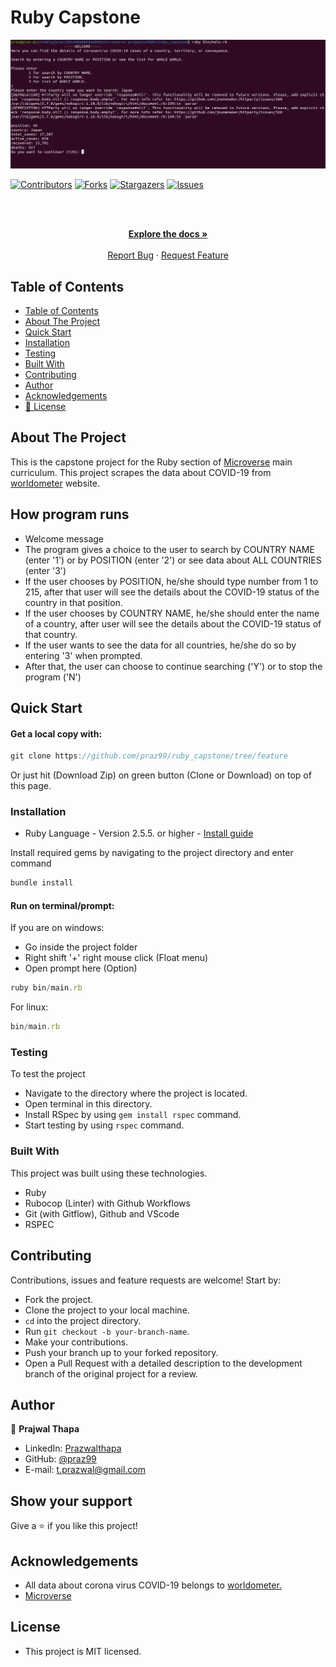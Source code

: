 # Ruby Capstone
![screenshot](img/screenshot.png)

<!--
*** Thanks for checking out this README Template. If you have a suggestion that would
*** make this better, please fork the repo and create a pull request or simply open
*** an issue with the tag "enhancement".
*** Thanks again! Now go create something AMAZING! :D
-->

<!-- PROJECT SHIELDS -->
<!--
*** I'm using markdown "reference style" links for readability.
*** Reference links are enclosed in brackets [ ] instead of parentheses ( ).
*** See the bottom of this document for the declaration of the reference variables
*** for contributors-url, forks-url, etc. This is an optional, concise syntax you may use.
*** https://www.markdownguide.org/basic-syntax/#reference-style-links
-->
[![Contributors][contributors-shield]][contributors-url]
[![Forks][forks-shield]][forks-url]
[![Stargazers][stars-shield]][stars-url]
[![Issues][issues-shield]][issues-url]

<!-- PROJECT LOGO -->
<br />
<p align="center">
  <a href="https://github.com/praz99/ruby_capstone">
  </a>

  <br />
  <a href="https://github.com/praz99/ruby_capstone"><strong>Explore the docs »</strong></a>
  <br />
  <br />
  <a href="https://github.com/praz99/ruby_capstone/issues">Report Bug</a>
  ·
  <a href="https://github.com/praz99/ruby_capstone/issues">Request Feature</a>
</p>

<!-- TABLE OF CONTENTS -->
## Table of Contents

- [Table of Contents](#table-of-contents)
- [About The Project](#about-the-project)
- [Quick Start](#quick-start)
- [Installation](#installation)
- [Testing](#testing)
- [Built With](#built-with)
- [Contributing](#contributing)
- [Author](#author)
- [Acknowledgements](#acknowledgements)
- [📝 License](#license)

<!-- ABOUT THE PROJECT -->
## About The Project

This is the capstone project for the Ruby section of [Microverse](https://www.microverse.org/)  main curriculum. This project scrapes the data about COVID-19 from [worldometer](https://www.worldometers.info/coronavirus/#countries) website.
<!-- ABOUT THE PROJECT -->

## How program runs
* Welcome message
* The program gives a choice to the user to search by COUNTRY NAME (enter '1') or by POSITION (enter '2') or see data about ALL COUNTRIES (enter '3')
* If the user chooses by POSITION, he/she should type number from 1 to 215, after that user will see the details about the COVID-19 status of the country in that position.
* If the user chooses by COUNTRY NAME, he/she should enter the name of a country, after user will see the details about the COVID-19 status of that country.
* If the user wants to see the data for all countries, he/she do so by entering '3' when prompted.
* After that, the user can choose to continue searching ('Y') or to stop the program ('N')

## Quick Start

#### Get a local copy with:<br>
```js
git clone https://github.com/praz99/ruby_capstone/tree/feature
```
Or just hit (Download Zip) on green button (Clone or Download) on top of this page.

### Installation

* Ruby Language - Version 2.5.5. or higher - [Install guide](https://www.ruby-lang.org/en/documentation/installation/)


Install required gems by navigating to the project directory and enter command
```js
bundle install
```

<!-- * Nokogiri gem - Version 1.10.9. or higher - [Install guide](https://nokogiri.org/tutorials/installing_nokogiri.html)

* HTTParty gem - Version 0.13.7. or higher - [Install guide](https://rubygems.org/gems/httparty/versions/0.13.7) -->



#### Run on terminal/prompt:

If you are on windows:
* Go inside the project folder
* Right shift '+' right mouse click (Float menu)
* Open prompt here (Option)
```js
ruby bin/main.rb
```
For linux:
```js
bin/main.rb
```
### Testing

To test the project

- Navigate to the directory where the project is located.
- Open terminal in this directory.
- Install RSpec by using `gem install rspec` command.
- Start testing by using `rspec` command.

### Built With
This project was built using these technologies.

- Ruby
- Rubocop (Linter) with Github Workflows
- Git (with Gitflow), Github and VScode
- RSPEC

## Contributing
Contributions, issues and feature requests are welcome! Start by:
* Fork the project.
* Clone the project to your local machine.
* `cd` into the project directory.
* Run `git checkout -b your-branch-name`.
* Make your contributions.
* Push your branch up to your forked repository.
* Open a Pull Request with a detailed description to the development branch of the original project for a review.
<!-- CONTACT -->
## Author

👤 **Prajwal Thapa** 
    
- LinkedIn: [Prazwalthapa](www.linkedin.com/in/prazwal-thapa/) 
- GitHub: [@praz99](https://github.com/praz99)
- E-mail: t.prazwal@gmail.com

## Show your support

Give a ⭐️ if you like this project!

<!-- ACKNOWLEDGEMENTS -->
## Acknowledgements
* All data about corona virus COVID-19 belongs to [worldometer.](https://www.worldometers.info/coronavirus/#countries)
* [Microverse](https://www.microverse.org/)

<!-- MARKDOWN LINKS & IMAGES -->
<!-- https://www.markdownguide.org/basic-syntax/#reference-style-links -->
[contributors-shield]: https://img.shields.io/github/contributors/praz99/ruby_capstone.svg?style=flat-square
[contributors-url]: https://github.com/praz99/ruby_capstone/graphs/contributors
[forks-shield]: https://img.shields.io/github/forks/praz99/ruby_tic_tac_toe.svg?style=flat-square
[forks-url]: https://github.com/praz99/ruby_capstone/network/members
[stars-shield]: https://img.shields.io/github/stars/praz99/ruby_tic_tac_toe.svg?style=flat-square
[stars-url]: https://github.com/praz99/ruby_capstone/stargazers
[issues-shield]: https://img.shields.io/github/issues/praz99/ruby_tic_tac_toe.svg?style=flat-square
[issues-url]: https://github.com/praz99/ruby_capstone/issues

## License
- This project is MIT licensed.